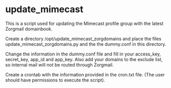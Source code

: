 # update_mimecast

This is a script used for updating the Mimecast profile group with the latest Zorgmail domainbook.

Create a directory /opt/update_mimecast_zorgdomains and place the files update_mimecast_zorgdomains.py and the the dummy.conf in this directory.

Change the information in the dummy.conf file and fill in your access_key, secret_key, app_id and app_key.
Also add your domains to the exclude list, so internal mail will not be routed through Zorgmail.

Create a crontab with the information provided in the cron.txt file. (The user should have permissions to execute the script).
